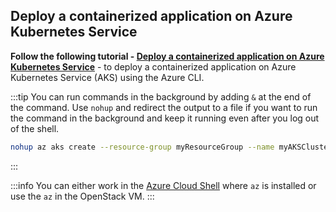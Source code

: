 ## Deploy a containerized application on Azure Kubernetes Service

**Follow the following tutorial - [Deploy a containerized application on Azure Kubernetes Service](https://learn.microsoft.com/en-us/training/modules/aks-deploy-container-app/)** - to deploy a containerized application on Azure Kubernetes Service (AKS) using the Azure CLI.

:::tip
You can run commands in the background by adding `&` at the end of the command. Use `nohup` and redirect the output to a file if you want to run the command in the background and keep it running even after you log out of the shell.

```bash
nohup az aks create --resource-group myResourceGroup --name myAKSCluster --node-count 1 --enable-addons monitoring --generate-ssh-keys > aks_create.log 2>&1 &
```
:::

:::info
You can either work in the [Azure Cloud Shell](https://portal.azure.com/#cloudshell/) where `az` is installed or use the `az` in the OpenStack VM.
:::
